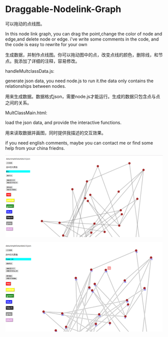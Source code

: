 # Draggable-Nodelink-Graph

可以拖动的点线图。

In this node link graph, you can drag the point,change the color of node and edge,and delete node or edge. i've write some comments in the code, and the code is easy to rewrite for your own

生成数据，并制作点线图。你可以拖动图中的点，改变点线的颜色，删除线，和节点。我添加了详细的注释，容易修改。

handleMultclassData.js:

generate json data, you need node.js to run it.the data only contains the relationships between nodes.

用来生成数据。数据格式json，需要node.js才能运行。生成的数据只包含点与点之间的关系。


MultClassMain.html:

load the json data, and provide the interactive functions.

用来读取数据并画图，同时提供我描述的交互效果。


if you need english comments, maybe you can contact me or find some help from your china friedns.


![Image text](https://raw.githubusercontent.com/Bu-Chuan/img-folder/master/%E7%82%B9%E7%BA%BF%E5%9B%BE.png)

![Image text](https://raw.githubusercontent.com/Bu-Chuan/img-folder/master/%E7%82%B9%E7%BA%BF%E5%9B%BE2.png)
